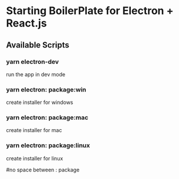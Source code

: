 # Starting BoilerPlate for Electron + React.js

## Available Scripts

### yarn electron-dev 
run the app in dev mode

### yarn electron: package:win 
create installer for windows

### yarn electron: package:mac
create installer for mac

### yarn electron: package:linux
create installer for linux

#no space between : package
